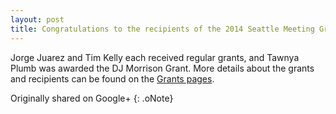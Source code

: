 ```yaml
---
layout: post
title: Congratulations to the recipients of the 2014 Seattle Meeting Grants!
---
```


Jorge Juarez and Tim Kelly each received regular grants, and Tawnya Plumb was awarded the DJ Morrison Grant. More details about the grants and recipients can be found on the [Grants pages](http://www.aallnet.org/chapter/westpac/grants-2.asp).

Originally shared on Google+
{: .oNote}
